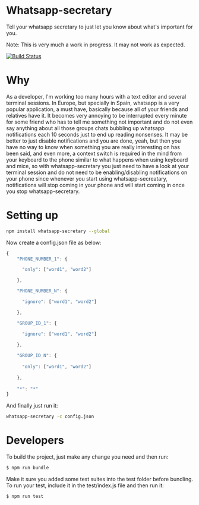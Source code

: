 # Whatsapp-secretary

Tell your whatsapp secretary to just let you know about what's important for you.

Note: This is very much a work in progress. It may not work as expected.

[![Build Status](https://travis-ci.org/Tsur/whatsapp-secretary.png)](https://travis-ci.org/Tsur/whatsapp-secretary)


# Why

As a developer, I'm working too many hours with a text editor and several terminal sessions. In Europe, but specially in Spain, whatsapp is a very popular application, a must have, basically because all of your friends and relatives have it. It becomes very annoying to be interrupted every minute for some friend who has to tell me something not important and do not even say anything about all those groups chats bubbling up whatsapp notifications each 10 seconds just to end up reading nonsenses. It may be better to just disable notifications and you are done, yeah, but then you have no way to know when something you are really interesting on has been said, and even more, a context switch is required in the mind from your keyboard to the phone similar to what happens when using keyboard and mice, so with whatsapp-secretary you just need to have a look at your terminal session and do not need to be enabling/disabling notifications on your phone since whenever you start using whatsapp-secreatary, notifications will stop coming in your phone and will start coming in once you stop whatsapp-secretary.

# Setting up

```bash
npm install whatsapp-secretary --global
```

Now create a config.json file as below:

```js
{
    "PHONE_NUMBER_1": {

      "only": ["word1", "word2"]

    },

    "PHONE_NUMBER_N": {

      "ignore": ["word1", "word2"]

    },

    "GROUP_ID_1": {

      "ignore": ["word1", "word2"]

    },
    
    "GROUP_ID_N": {
    
      "only": ["word1", "word2"]
    
    },
    
    "*": "*"
}
```

And finally just run it:

```bash
whatsapp-secretary -c config.json
```

# Developers

To build the project, just make any change you need and then run:

```bash
$ npm run bundle
```

Make it sure you added some test suites into the test folder before bundling. To run your test, include it in the 
test/index.js 
file and then run it:

```bash
$ npm run test
```


